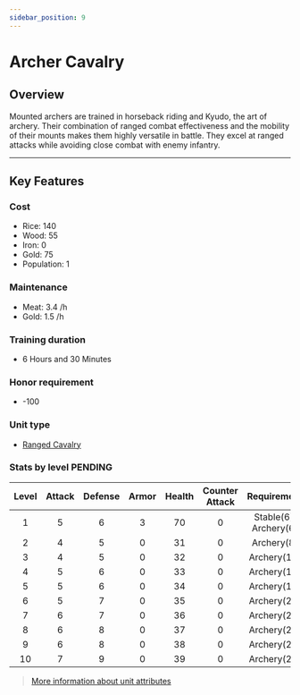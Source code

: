 ```yaml
---
sidebar_position: 9
---
```

# Archer Cavalry

## Overview

Mounted archers are trained in horseback riding and Kyudo, the art of archery. Their combination of ranged combat effectiveness and the mobility of their mounts makes them highly versatile in battle. They excel at ranged attacks while avoiding close combat with enemy infantry.

---

## Key Features

### Cost
- Rice: 140
- Wood: 55
- Iron: 0
- Gold: 75
- Population: 1

### Maintenance
- Meat: 3.4 /h
- Gold: 1.5 /h

### Training duration
- 6 Hours and 30 Minutes

### Honor requirement
- -100

### Unit type
- [Ranged Cavalry](../index.md#ranged-cavalry)


### Stats by level PENDING

| Level | Attack | Defense | Armor | Health | Counter Attack |      Requirement      |
| :---: | :----: | :-----: | :---: | :----: | :------------: | :-------------------: |
|   1   |   5    |    6    |   3   |   70   |       0        | Stable(6), Archery(6) |
|   2   |   4    |    5    |   0   |   31   |       0        |      Archery(8)       |
|   3   |   4    |    5    |   0   |   32   |       0        |      Archery(12)      |
|   4   |   5    |    6    |   0   |   33   |       0        |      Archery(15)      |
|   5   |   5    |    6    |   0   |   34   |       0        |      Archery(17)      |
|   6   |   5    |    7    |   0   |   35   |       0        |      Archery(20)      |
|   7   |   6    |    7    |   0   |   36   |       0        |      Archery(22)      |
|   8   |   6    |    8    |   0   |   37   |       0        |      Archery(25)      |
|   9   |   6    |    8    |   0   |   38   |       0        |      Archery(27)      |
|  10   |   7    |    9    |   0   |   39   |       0        |      Archery(29)      |

> [More information about unit attributes](../index.md#attributes)
